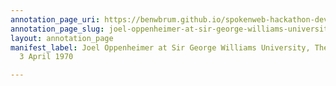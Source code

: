 ```yaml
---
annotation_page_uri: https://benwbrum.github.io/spokenweb-hackathon-development/annotations/joel-oppenheimer-at-sir-george-williams-university-the-poetry-series-3-april-1970-canvas-1-end.json
annotation_page_slug: joel-oppenheimer-at-sir-george-williams-university-the-poetry-series-3-april-1970-canvas-1-end
layout: annotation_page
manifest_label: Joel Oppenheimer at Sir George Williams University, The Poetry Series,
  3 April 1970

---
```

